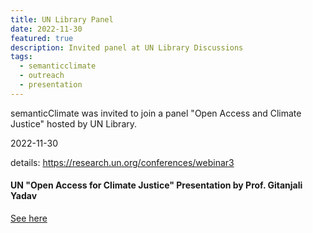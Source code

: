 ```yaml
---
title: UN Library Panel
date: 2022-11-30
featured: true
description: Invited panel at UN Library Discussions
tags:
  - semanticclimate
  - outreach
  - presentation
---
```


semanticClimate was invited to join a panel "Open Access and Climate Justice" hosted by UN Library.

2022-11-30

details: <https://research.un.org/conferences/webinar3>

#### UN "Open Access for Climate Justice" Presentation by Prof. Gitanjali Yadav
[See here](https://youtu.be/7gWHprc-h1k?si=QZ9nJ-xslbDR-c5U)




